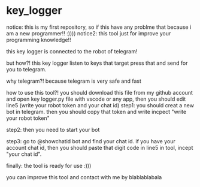 # key_logger

notice: this is my first repository, so if this have any problme that because i am a new programmer!! :))))
notice2: this tool just for improve your programming knowledge!!


this key logger is connected to the robot of telegram!

but how?!
this key logger listen to keys that target press that and send for you to telegram.

why telegram?!
because telegram is very safe and fast

how to use this tool?!
you should download this file from my github account and open key logger.py file with vscode or any app, then you should edit line5 (write your robot token and your chat id) 
step1:
you should creat a new bot in telegram. then you should copy that token and write incpect "write your robot token"

step2:
then you need to start your bot

step3:
go to @showchatid bot and find your chat id. if you have your account chat id, then you should paste that digit code in line5 in tool, incept "your chat id".

finally:
the tool is ready for use :)))

you can improve this tool and contact with me by blablablabala
